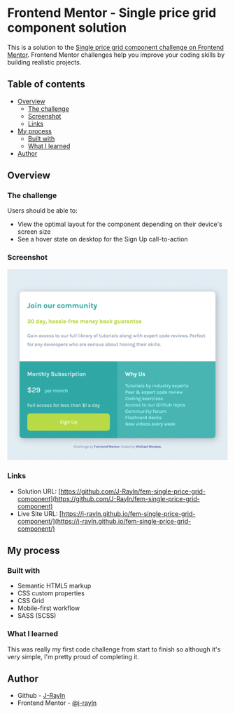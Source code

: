 # Frontend Mentor - Single price grid component solution

This is a solution to the [Single price grid component challenge on Frontend Mentor](https://www.frontendmentor.io/challenges/single-price-grid-component-5ce41129d0ff452fec5abbbc). Frontend Mentor challenges help you improve your coding skills by building realistic projects. 

## Table of contents

- [Overview](#overview)
  - [The challenge](#the-challenge)
  - [Screenshot](#screenshot)
  - [Links](#links)
- [My process](#my-process)
  - [Built with](#built-with)
  - [What I learned](#what-i-learned)
- [Author](#author)

## Overview

### The challenge

Users should be able to:

- View the optimal layout for the component depending on their device's screen size
- See a hover state on desktop for the Sign Up call-to-action

### Screenshot

![](./images/screenshot.png)

### Links

- Solution URL: [https://github.com/J-Rayln/fem-single-price-grid-component](https://github.com/J-Rayln/fem-single-price-grid-component)
- Live Site URL: [https://j-rayln.github.io/fem-single-price-grid-component/](https://j-rayln.github.io/fem-single-price-grid-component/)

## My process

### Built with

- Semantic HTML5 markup
- CSS custom properties
- CSS Grid
- Mobile-first workflow
- SASS (SCSS)

### What I learned

This was really my first code challenge from start to finish so although it's very simple, I'm pretty proud of completing it.

## Author

- Github - [J-Rayln](https://github.com/J-Rayln)
- Frontend Mentor - [@j-rayln](https://www.frontendmentor.io/profile/J-Rayln)

